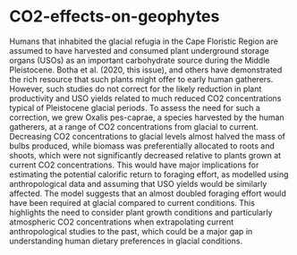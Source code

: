 # CO2-effects-on-geophytes
Humans that inhabited the glacial refugia in the Cape Floristic Region are assumed to have harvested and
consumed plant underground storage organs (USOs) as an important carbohydrate source during the
Middle Pleistocene. Botha et al. (2020, this issue), and others have demonstrated the rich resource that
such plants might offer to early human gatherers. However, such studies do not correct for the likely
reduction in plant productivity and USO yields related to much reduced CO2 concentrations typical of
Pleistocene glacial periods. To assess the need for such a correction, we grew Oxalis pes-caprae, a species
harvested by the human gatherers, at a range of CO2 concentrations from glacial to current. Decreasing
CO2 concentrations to glacial levels almost halved the mass of bulbs produced, while biomass was
preferentially allocated to roots and shoots, which were not significantly decreased relative to plants
grown at current CO2 concentrations. This would have major implications for estimating the potential
calorific return to foraging effort, as modelled using anthropological data and assuming that USO yields
would be similarly affected. The model suggests that an almost doubled foraging effort would have been
required at glacial compared to current conditions. This highlights the need to consider plant growth
conditions and particularly atmospheric CO2 concentrations when extrapolating current anthropological
studies to the past, which could be a major gap in understanding human dietary preferences in glacial
conditions.
